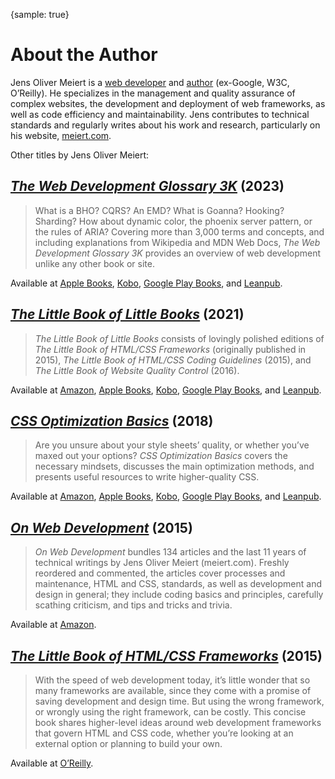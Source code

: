 {sample: true}
# About the Author

Jens Oliver Meiert is a [web developer](https://meiert.com/en/blog/categories/development/) and [author](https://www.goodreads.com/author/list/13623828.Jens_Oliver_Meiert) (ex-Google, W3C, O’Reilly). He specializes in the management and quality assurance of complex websites, the development and deployment of web frameworks, as well as code efficiency and maintainability. Jens contributes to technical standards and regularly writes about his work and research, particularly on his website, [meiert.com](https://meiert.com/en/).

Other titles by Jens Oliver Meiert:

## [_The Web Development Glossary 3K_](https://meiert.com/en/blog/the-web-development-glossary-3k/) (2023)

> What is a BHO? CQRS? An EMD? What is Goanna? Hooking? Sharding? How about dynamic color, the phoenix server pattern, or the rules of ARIA? Covering more than 3,000 terms and concepts, and including explanations from Wikipedia and MDN Web Docs, _The Web Development Glossary 3K_ provides an overview of web development unlike any other book or site.

Available at [Apple Books](https://books.apple.com/us/book/the-web-development-glossary-3k/id6453522940?ls=1), [Kobo](https://www.kobo.com/us/en/ebook/the-web-development-glossary-3k), [Google Play Books](https://play.google.com/store/books/details?id=eFHNEAAAQBAJ), and [Leanpub](https://leanpub.com/web-development-glossary-3k).

## [_The Little Book of Little Books_](https://meiert.com/en/blog/the-little-book-of-little-books/) (2021)

> _The Little Book of Little Books_ consists of lovingly polished editions of _The Little Book of HTML/CSS Frameworks_ (originally published in 2015), _The Little Book of HTML/CSS Coding Guidelines_ (2015), and _The Little Book of Website Quality Control_ (2016).

Available at [Amazon](https://www.amazon.com/dp/B09LLFH2RY/?tag=meiert-20), [Apple Books](https://books.apple.com/us/book/the-little-book-of-little-books/id1596573542?ls=1), [Kobo](https://www.kobo.com/us/en/ebook/the-little-book-of-little-books), [Google Play Books](https://play.google.com/store/books/details?id=H3dOEAAAQBAJ), and [Leanpub](https://leanpub.com/little-books).

## [_CSS Optimization Basics_](https://meiert.com/en/blog/css-optimization-basics/) (2018)

> Are you unsure about your style sheets’ quality, or whether you’ve maxed out your options? _CSS Optimization Basics_ covers the necessary mindsets, discusses the main optimization methods, and presents useful resources to write higher-quality CSS.

Available at [Amazon](https://www.amazon.com/dp/B07TVW1ZT8/?tag=meiert-20), [Apple Books](https://books.apple.com/us/book/css-optimization-basics/id1571260941?ls=1), [Kobo](https://www.kobo.com/us/en/ebook/css-optimization-basics), [Google Play Books](https://play.google.com/store/books/details/Jens_Oliver_Meiert_CSS_Optimization_Basics?id=xgTfDwAAQBAJ), and [Leanpub](https://leanpub.com/css-optimization-basics).

## [_On Web Development_](https://meiert.com/en/blog/on-web-development/) (2015)

> _On Web Development_ bundles 134 articles and the last 11 years of technical writings by Jens Oliver Meiert (meiert.com). Freshly reordered and commented, the articles cover processes and maintenance, HTML and CSS, standards, as well as development and design in general; they include coding basics and principles, carefully scathing criticism, and tips and tricks and trivia.

Available at [Amazon](https://www.amazon.com/dp/B010PQPT90/?tag=meiert-20).

## [_The Little Book of HTML/CSS Frameworks_](https://meiert.com/en/blog/the-book-of-frameworks/) (2015)

> With the speed of web development today, it’s little wonder that so many frameworks are available, since they come with a promise of saving development and design time. But using the wrong framework, or wrongly using the right framework, can be costly. This concise book shares higher-level ideas around web development frameworks that govern HTML and CSS code, whether you’re looking at an external option or planning to build your own.

Available at [O’Reilly](https://www.oreilly.com/library/view/the-little-book/9781492048121/).